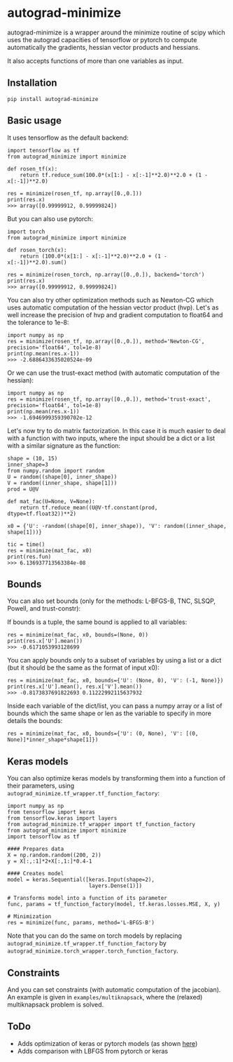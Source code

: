 # autograd-minimize

autograd-minimize is a wrapper around the minimize routine of scipy which uses the autograd capacities of 
tensorflow or pytorch to compute automatically the gradients, 
hessian vector products and hessians.

It also accepts functions of more than one variables as input.

## Installation 

`pip install autograd-minimize`

## Basic usage

It uses tensorflow as the default backend:

```
import tensorflow as tf
from autograd_minimize import minimize

def rosen_tf(x):
    return tf.reduce_sum(100.0*(x[1:] - x[:-1]**2.0)**2.0 + (1 - x[:-1])**2.0)

res = minimize(rosen_tf, np.array([0.,0.]))
print(res.x)
>>> array([0.99999912, 0.99999824])
```

But you can also use pytorch: 

```
import torch
from autograd_minimize import minimize

def rosen_torch(x):
    return (100.0*(x[1:] - x[:-1]**2.0)**2.0 + (1 - x[:-1])**2.0).sum()
    
res = minimize(rosen_torch, np.array([0.,0.]), backend='torch')
print(res.x)
>>> array([0.99999912, 0.99999824])
```

You can also try other optimization methods such as Newton-CG which uses 
automatic computation of the hessian vector product (hvp). Let's as well 
increase the precision of hvp and gradient computation to float64 and the tolerance to 1e-8: 

```
import numpy as np
res = minimize(rosen_tf, np.array([0.,0.]), method='Newton-CG', precision='float64', tol=1e-8)
print(np.mean(res.x-1))
>>> -2.6886433635020524e-09
```

Or we can use the trust-exact method (with automatic computation of the hessian): 

```
import numpy as np
res = minimize(rosen_tf, np.array([0.,0.]), method='trust-exact', precision='float64', tol=1e-8)
print(np.mean(res.x-1))
>>> -1.6946999359390702e-12
```

Let's now try to do matrix factorization. In this case it is much easier to deal with a function with two inputs, where the input should be a dict or a list with a similar signature as the function: 

```
shape = (10, 15)
inner_shape=3
from numpy.random import random
U = random((shape[0], inner_shape))
V = random((inner_shape, shape[1]))
prod = U@V

def mat_fac(U=None, V=None):
    return tf.reduce_mean((U@V-tf.constant(prod, dtype=tf.float32))**2)

x0 = {'U': -random((shape[0], inner_shape)), 'V': random((inner_shape, shape[1]))}

tic = time()
res = minimize(mat_fac, x0)
print(res.fun)
>>> 6.136937713563384e-08

```

## Bounds

You can also set bounds (only for the methods: L-BFGS-B, TNC, SLSQP, Powell, and trust-constr):

If bounds is a tuple, the same bound is applied to all variables:

```
res = minimize(mat_fac, x0, bounds=(None, 0))
print(res.x['U'].mean())
>>> -0.6171053993128699
```

You can apply bounds only to a subset of variables by using a list or a dict (but it should be the same as the format of input x0):

```
res = minimize(mat_fac, x0, bounds={'U': (None, 0), 'V': (-1, None)})
print(res.x['U'].mean(), res.x['V'].mean())
>>> -0.8173837691822693 0.11222992115637932
```

Inside each variable of the dict/list, you can pass a numpy array or a list of 
bounds which the same shape or len as the variable to specify in more details the bounds:

```
res = minimize(mat_fac, x0, bounds={'U': (0, None), 'V': [(0, None)]*inner_shape*shape[1]})
```

## Keras models

You can also optimize keras models by transforming them into a function of their parameters, using 
`autograd_minimize.tf_wrapper.tf_function_factory`:

```
import numpy as np
from tensorflow import keras
from tensorflow.keras import layers
from autograd_minimize.tf_wrapper import tf_function_factory
from autograd_minimize import minimize 
import tensorflow as tf

#### Prepares data
X = np.random.random((200, 2))
y = X[:,:1]*2+X[:,1:]*0.4-1

#### Creates model
model = keras.Sequential([keras.Input(shape=2),
                          layers.Dense(1)])

# Transforms model into a function of its parameter
func, params = tf_function_factory(model, tf.keras.losses.MSE, X, y)

# Minimization
res = minimize(func, params, method='L-BFGS-B')
```
Note that you can do the same on torch models by replacing `autograd_minimize.tf_wrapper.tf_function_factory` by `autograd_minimize.torch_wrapper.torch_function_factory`.

## Constraints

And you can set constraints (with automatic computation of the jacobian). An example is given in `examples/multiknapsack`, where the (relaxed) multiknapsack problem is solved.

## ToDo

* Adds optimization of keras or pytorch models (as shown [here](https://gist.github.com/piyueh/712ec7d4540489aad2dcfb80f9a54993))
* Adds comparison with LBFGS from pytorch or keras